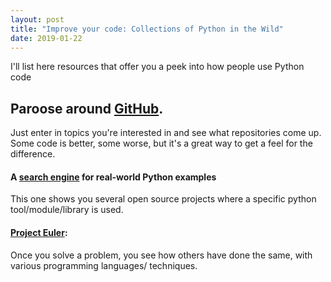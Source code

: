 ```yaml
---
layout: post
title: "Improve your code: Collections of Python in the Wild"
date: 2019-01-22
---
```


I'll list here resources that offer you a peek into how people use Python code 


## Paroose around <a href="https://github.com/">GitHub</a>. 

Just enter in topics you're interested in and see what repositories come up. Some code is better, some worse, but it's a great way to get a feel for the difference. 

#### A <a href="https://www.programcreek.com/python/">search engine</a> for real-world Python examples

This one shows you several open source projects where a specific python tool/module/library is used.  

#### <a href="">Project Euler</a>: 

Once you solve a problem, you see how others have done the same, with various programming languages/ techniques.
